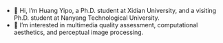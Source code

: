 - 👋 Hi, I’m Huang Yipo, a Ph.D. student at Xidian University, and a visiting Ph.D. student at Nanyang Technological University.
- 👀 I’m interested in multimedia quality assessment, computational aesthetics, and perceptual image processing.

<!---
yipoh/yipoh is a ✨ special ✨ repository because its `README.md` (this file) appears on your GitHub profile.
You can click the Preview link to take a look at your changes.
--->
